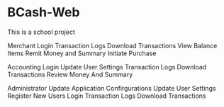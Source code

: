 # BCash-Web
This is a school project

Merchant
    Login
    Transaction Logs
    Download Transactions
    View Balance
    Items
    Remit Money and Summary
    Initiate Purchase

Accounting
    Login
    Update User Settings
    Transaction Logs
    Download Transactions
    Review Money And Summary

Administrator
    Update Application Confirgurations
    Update User Settings
    Register New Users
    Login
    Transaction Logs
    Download Transactions



